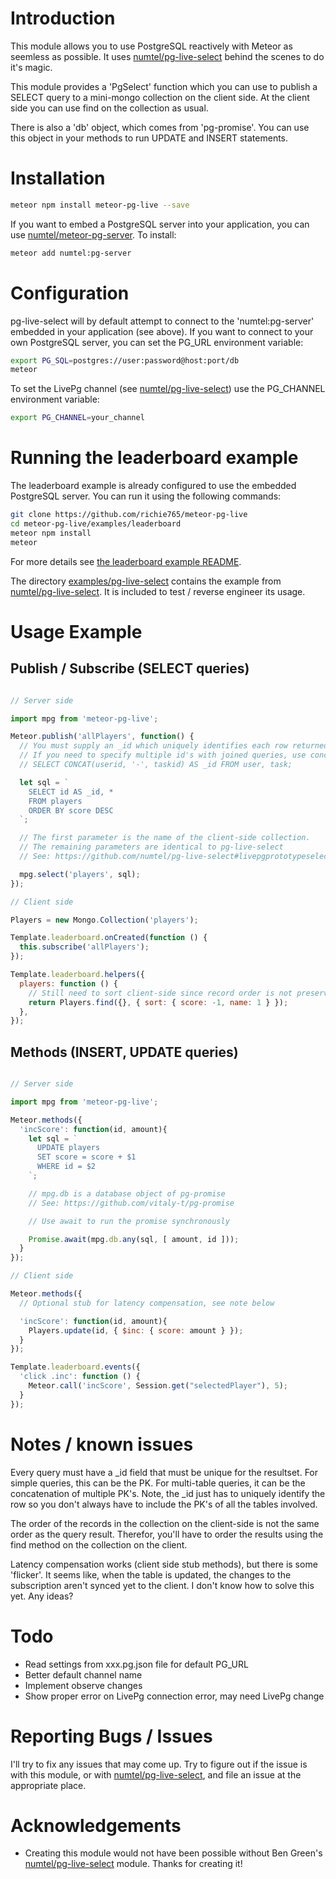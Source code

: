 # Introduction
This module allows you to use PostgreSQL reactively with Meteor as seemless
as possible. It uses [numtel/pg-live-select](https://github.com/numtel/pg-live-select)
behind the scenes to do it's magic.

This module provides a 'PgSelect' function which you can use to publish
a SELECT query to a mini-mongo collection on the client side. At the client
side you can use find on the collection as usual.

There is also a 'db' object, which comes from 'pg-promise'. You can use this
object in your methods to run UPDATE and INSERT statements.

# Installation

```bash
meteor npm install meteor-pg-live --save
```

If you want to embed a PostgreSQL server into your application, you can use
[numtel/meteor-pg-server](https://github.com/numtel/meteor-pg-server). To
install:

```bash
meteor add numtel:pg-server
```

# Configuration

pg-live-select will by default attempt to connect to the 'numtel:pg-server'
embedded in your application (see above). If you want to connect to your own
PostgreSQL server, you can set the PG_URL environment variable:

```bash
export PG_SQL=postgres://user:password@host:port/db
meteor
```

To set the LivePg channel (see [numtel/pg-live-select](https://github.com/numtel/pg-live-select))
use the PG_CHANNEL environment variable:

```bash
export PG_CHANNEL=your_channel
```

# Running the leaderboard example
The leaderboard example is already configured to use the embedded
PostgreSQL server. You can run it using the following commands:

```bash
git clone https://github.com/richie765/meteor-pg-live
cd meteor-pg-live/examples/leaderboard
meteor npm install
meteor
```

For more details see [the leaderboard example README](https://github.com/richie765/meteor-pg-live/examples/leaderboard/).

The directory [examples/pg-live-select](https://github.com/richie765/meteor-pg-live/examples/pg-live-select) contains the example from [numtel/pg-live-select](https://github.com/numtel/pg-live-select). It is included to test / reverse engineer its usage.

# Usage Example

## Publish / Subscribe (SELECT queries)

```javascript

// Server side

import mpg from 'meteor-pg-live';

Meteor.publish('allPlayers', function() {
  // You must supply an _id which uniquely identifies each row returned
  // If you need to specify multiple id's with joined queries, use concat:
  // SELECT CONCAT(userid, '-', taskid) AS _id FROM user, task;

  let sql = `
    SELECT id AS _id, *
    FROM players
    ORDER BY score DESC
  `;

  // The first parameter is the name of the client-side collection.
  // The remaining parameters are identical to pg-live-select
  // See: https://github.com/numtel/pg-live-select#livepgprototypeselectquery-params-triggers

  mpg.select('players', sql);
});

// Client side

Players = new Mongo.Collection('players');

Template.leaderboard.onCreated(function () {
  this.subscribe('allPlayers');
});

Template.leaderboard.helpers({
  players: function () {
    // Still need to sort client-side since record order is not preserved
    return Players.find({}, { sort: { score: -1, name: 1 } });
  },
});
```

## Methods (INSERT, UPDATE queries)

```javascript

// Server side

import mpg from 'meteor-pg-live';

Meteor.methods({
  'incScore': function(id, amount){
    let sql = `
      UPDATE players
      SET score = score + $1
      WHERE id = $2
    `;

    // mpg.db is a database object of pg-promise
    // See: https://github.com/vitaly-t/pg-promise

    // Use await to run the promise synchronously

    Promise.await(mpg.db.any(sql, [ amount, id ]));
  }
});

// Client side

Meteor.methods({
  // Optional stub for latency compensation, see note below

  'incScore': function(id, amount){
    Players.update(id, { $inc: { score: amount } });    
  }
});

Template.leaderboard.events({
  'click .inc': function () {
    Meteor.call('incScore', Session.get("selectedPlayer"), 5);
  }
});
```

# Notes / known issues
Every query must have a \_id field that must be unique for the resultset.
For simple queries, this can be the PK. For multi-table queries, it can be
the concatenation of multiple PK's. Note, the \_id just has to uniquely
identify the row so you don't always have to include the PK's of all the
tables involved.

The order of the records in the collection on the client-side is not the same
order as the query result. Therefor, you'll have to order the results using
the find method on the collection on the client.

Latency compensation works (client side stub methods), but there is some
'flicker'. It seems like, when the table is updated, the changes to the
subscription aren't synced yet to the client. I don't know how to solve this
yet. Any ideas?

# Todo
* Read settings from xxx.pg.json file for default PG_URL
* Better default channel name
* Implement observe changes
* Show proper error on LivePg connection error, may need LivePg change

# Reporting Bugs / Issues
I'll try to fix any issues that may come up. Try to figure out if the issue
is with this module, or with [numtel/pg-live-select](https://github.com/numtel/pg-live-select),
and file an issue at the appropriate place.

# Acknowledgements
* Creating this module would not have been possible without Ben Green's
[numtel/pg-live-select](https://github.com/numtel/pg-live-select) module.
Thanks for creating it!

